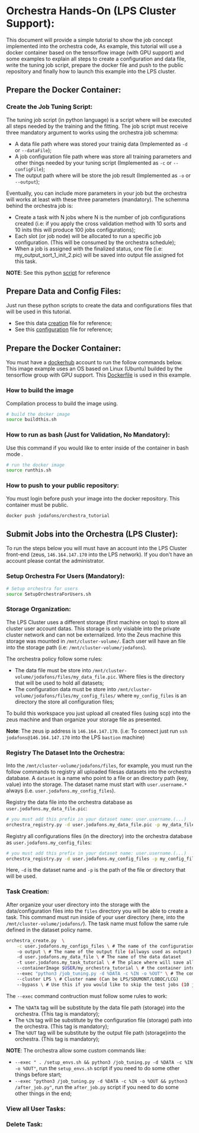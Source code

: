 


# Orchestra Hands-On (LPS Cluster Support):

This document will provide a simple tutorial to show the job concept implemented into the orchestra code, 
As example, this tutorial will use a docker container based on the tensorflow image (with GPU support) and some examples to explain all steps to create a configuration and data file, write the tuning job script, prepare the docker file and push to the public repository and finally how to launch this example into the LPS cluster.

## Prepare the Docker Container:

### Create the Job Tuning Script:

The tuning job script (in python language) is a script where will be executed all steps needed by the training and the fitting. The job script must receive three mandatory argument to works using the orchestra job schemma:

- A data file path where was stored your trainig data (Implemented as `-d` or `--dataFile`);
- A job configuration file path where was store all training parameters and other things needed by your tuning script (Implemented as `-c` or `--configFile`);
- The output path where will be store the job result (Implemented as `-o` or `--output`);

Eventually, you can include more parameters in your job but the orchestra will works at least with these three 
parameters (mandatory). The schemma behind the orchestra job is:

- Create a task with N jobs where N is the number of job configurations created (i.e: if you apply the cross validation method with 10 sorts and 10 inits this will produce 100 jobs configurations);
- Each slot (or job node) will be allocated to run a specific job configuration. (This will be consumed by the orchestra schedule);
- When a job is assigned with the finalized status, one file (i.e: my_output_sort_1_init_2.pic) will be saved into output file assigned fot this task. 


**NOTE**: See this python [script](https://github.com/jodafons/orchestra/blob/master/doc/tutorial/docker/job_tuning.py) for reference



## Prepare Data and Config Files:

Just run these python scripts to create the data and configurations files that will be used in this tutorial.

- See this data [creation](https://github.com/jodafons/orchestra/blob/master/doc/tutorial/create_data.py) file for reference;
- See this [configuration](https://github.com/jodafons/orchestra/blob/master/doc/tutorial/create_configs.py) file for reference;


## Prepare the Docker Container:

You must have a [dockerhub](https://hub.docker.com/) account to run the follow commands below. This image example uses an OS based on Linux (Ubuntu) builded by the tensorflow group with GPU support. This [Dockerfile](https://github.com/jodafons/orchestra/tree/master/doc/tutorial/docker) is used in this example.

### How to build the image
Compilation process to build the image using.
```bash
# build the docker image
source buildthis.sh
```

### How to run as bash (Just for Validation, No Mandatory):
Use this command if you would like to enter inside of the container in bash mode .
```bash
# run the docker image
source runthis.sh
```

### How to push to your public repository:
You must login before push your image into the docker repository. This container must be public.
```bash
docker push jodafons/orchestra_tutorial
```



## Submit Jobs into the Orchestra (LPS Cluster):

To run the steps below you will must have an account into the LPS Cluster front-end (zeus, `146.164.147.170` into the LPS network). If you don't have an account please contat the administrator.


### Setup Orchestra For Users (Mandatory):

```bash
# Setup orchestra for users
source SetupOrchestraForUsers.sh
```

### Storage Organization:

The LPS Cluster uses a different storage (first machine on top) to store all cluster user account datas. This storage is only visiable into the private cluster network and can not be externalized. Into the Zeus machine this storage was mounted in `/mnt/cluster-volume/`. Each user will have an file into the storage path (i.e: `/mnt/cluster-volume/jodafons`).

The orchestra policy follow some rules:

- The data file must be store into `/mnt/cluster-volume/jodafons/files/my_data_file.pic`. Where files is the directory that will be used to hold all datasets;
- The configuration data must be store into `/mnt/cluster-volume/jodafons/files/my_config_files/` where `my_config_files` is an directory the store all configuration files;

To build this workspace you just upload all created files (using scp) into the zeus machine and than organize your storage file as presented.

**Note**: The zeus ip address is `146.164.147.170`. (i.e: To connect just run `ssh jodafons@146.164.147.170` into the LPS `bastion` machine)


### Registry The Dataset Into the Orchestra:

Into the `/mnt/cluster-volume/jodafons/files`, for example, you must run the follow commands to registry all uploaded filesas datasets into the orchestra database. A `dataset` is a name who point to a file or an directory path (key, value) into the storage. The dataset name must start with `user.username.*` always (i.e. `user.jodafons.my_config_files`).

Registry the data file into the orchestra database as `user.jodafons.my_data_file.pic`:

```bash
# you must add this prefix in your dataset name: user.username.(...)
orchestra_registry.py -d user.jodafons.my_data_file.pic -p my_data_file.pic --cluster LPS
```

Registry all configurations files (in the directory) into the orchestra database as `user.jodafons.my_config_files`: 
```bash
# you must add this prefix in your dataset name: user.username.(...)
orchestra_registry.py -d user.jodafons.my_config_files -p my_config_files/ --cluster LPS
```
Here, `-d` is the dataset name and `-p` is the path of the file or directory that will be used.


### Task Creation:


After organize your user directory into the storage with the data/configuration files into the `files` directory you will be able to create a task. This command must run inside of your user directory (here, into the `/mnt/cluster-volume/jodafons/`).
The task name must follow the same rule defined in the dataset policy name.

```bash
orchestra_create.py  \
    -c user.jodafons.my_configs_files \ # The name of the configuration dataset
    -o output \ # The name of the output file (allways used as output)
    -d user.jodafons.my_data_file \ # The name of the data dataset
    -t user.jodafons.my_task_tutorial \ # The place where will save all output files and links used by the orchestra
    --containerImage $USER/my_orchestra_tutorial \ # the container into the docker repository
    --exec "python3 /job_tuning.py -d %DATA -c %IN -o %OUT" \ # The command the will be executed by kubernetes
    --cluster LPS \ # Cluster name (Can be LPS/SDUMONT/LOBOC/LCG)
    --bypass \ # Use this if you would like to skip the test jobs (10 jobs assigned as testers)
```

The `--exec` command contruction must follow some rules to work:

- The `%DATA` tag will be substitute by the data file path (storage) into the orchestra. (This tag is mandatory); 
- The `%IN` tag will be substitute by the configuration file (storage) path into the orchestra. (This tag is mandatory); 
- The `%OUT` tag will be substitute by the output file path (storage)into the orchestra. (This tag is mandatory); 


**NOTE**: The orchestra allow some custom commands like:
- `--exec " . /setup_envs.sh && python3 /job_tuning.py -d %DATA -c %IN -o %OUT"`, run the `setup_envs.sh` script if you need to do some other things before start;
- `--exec "python3 /job_tuning.py -d %DATA -c %IN -o %OUT && python3 /after_job.py"`, run the `after_job.py` script if you need to do some other things in the end;



### View all User Tasks:


### Delete Task:

























